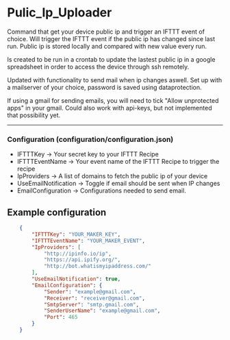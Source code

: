 # Pulic_Ip_Uploader
Command that get your device public ip and trigger an IFTTT event of choice.
Will trigger the IFTTT event if the public ip has changed since last run. 
Public ip is stored locally and compared with new value every run.

Is created to be run in a crontab to update the lastest public ip in a google spreadsheet in order
to access the device through ssh remotely.

Updated with functionality to send mail when ip changes aswell.
Set up with a mailserver of your choice, password is saved using dataprotection.

If using a gmail for sending emails, you will need to tick "Allow unprotected apps" in your gmail.
Could also work with api-keys, but not implemented that possibility yet.

___
### Configuration (configuration/configuration.json)

- IFTTTKey -> Your secret key to your IFTTT Recipe
- IFTTTEventName -> Your event name of the IFTTT Recipe to trigger the recipe
- IpProviders -> A list of domains to fetch the public ip of your device
- UseEmailNotification -> Toggle if email should be sent when IP changes
- EmailConfiguration -> Configurations needed to send email.


## Example configuration
```json
    {
        "IFTTTKey": "YOUR_MAKER_KEY",
        "IFTTTEventName": "YOUR_MAKER_EVENT",
        "IpProviders": [
            "http://ipinfo.io/ip",
            "https://api.ipify.org/",
            "http://bot.whatismyipaddress.com/"
        ],
        "UseEmailNotification": true,
        "EmailConfiguration": {
            "Sender": "example@gmail.com",
            "Receiver": "receiver@gmail.com",
            "SmtpServer": "smtp.gmail.com",
            "SenderUserName": "example@gmail.com",
            "Port": 465
        }
    }
```
